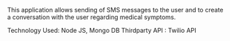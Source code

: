 This application allows sending of SMS messages to the user and to create a conversation with the user regarding medical symptoms.

Technology Used: Node JS, Mongo DB
Thirdparty API : Twilio API